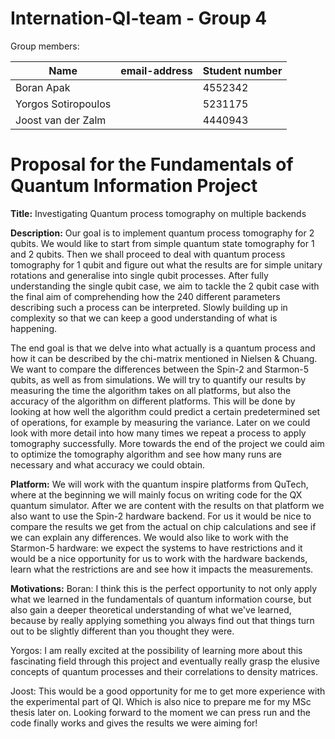 # Internation-QI-team - Group 4

Group members:

| Name                | email-address                       | Student number |
|---------------------|-------------------------------------|----------------|
| Boran Apak          | <placeholder>                       | 4552342        |
| Yorgos Sotiropoulos | <placeholder>                       | 5231175        |
| Joost van der Zalm  | <placeholder>                       | 4440943        |


# Proposal for the Fundamentals of Quantum Information Project

**Title:** Investigating Quantum process tomography on multiple backends

**Description:** 
Our goal is to implement quantum process tomography for 2 qubits. We would like to start from simple quantum state tomography for 1 and 2 qubits. Then we shall proceed to deal with quantum process tomography for 1 qubit and figure out what the results are for simple unitary rotations and generalise into single qubit processes. After fully understanding the single qubit case, we aim to tackle the 2 qubit case with the final aim of comprehending how the 240 different parameters describing such a process can be interpreted. Slowly building up in complexity so that we can keep a good understanding of what is happening. 

The end goal is that we delve into what actually is a quantum process and how it can be described by the chi-matrix mentioned in Nielsen & Chuang. We want to compare the differences between the Spin-2 and Starmon-5 qubits, as well as from simulations. We will try to quantify our results by measuring the time the algorithm takes on all platforms, but also the accuracy of the algorithm on different platforms. This will be done by looking at how well the algorithm could predict a certain predetermined set of operations, for example by measuring the variance. Later on we could look with more detail into how many times we repeat a process to apply tomography successfully. More towards the end of the project we could aim to optimize the tomography algorithm and see how many runs are necessary and what accuracy we could obtain. 

**Platform:** 
We will work with the quantum inspire platforms from QuTech, where at the beginning we will mainly focus on writing code for the QX quantum simulator. After we are content with the results on that platform we also want to use the Spin-2 hardware backend. For us it would be nice to compare the results we get from the actual on chip calculations and see if we can explain any differences. We would also like to work with the Starmon-5 hardware: we expect the systems to have restrictions and it would be a nice opportunity for us to work with the hardware backends, learn what the restrictions are and see how it impacts the measurements. 

**Motivations:** 
Boran: I think this is the perfect opportunity to not only apply what we learned in the fundamentals of quantum information course, but also gain a deeper theoretical understanding of what we've learned, because by really applying something you always find out that things turn out to be slightly different than you thought they were. 

Yorgos: I am really excited at the possibility of learning more about this fascinating field through this project and eventually really grasp the elusive concepts of quantum processes and their correlations to density matrices. 

Joost: This would be a good opportunity for me to get more experience with the experimental part of QI. Which is also nice to prepare me for my MSc thesis later on. Looking forward to the moment we can press run and the code finally works and gives the results we were aiming for!
